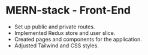 # MERN-stack - Front-End

- Set up public and private routes.
- Implemented Redux store and user slice.
- Created pages and components for the application.
- Adjusted Tailwind and CSS styles.
